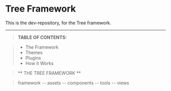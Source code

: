 Tree Framework
===================

This is the dev-repository, for the Tree framework.

-------------

> **TABLE OF CONTENTS:**

> - The Framework
> - Themes
> - Plugins
> - How it Works






> ** THE TREE FRAMEWORK **

> framework
>   -- assets
>   -- components
>   -- tools
>   -- views